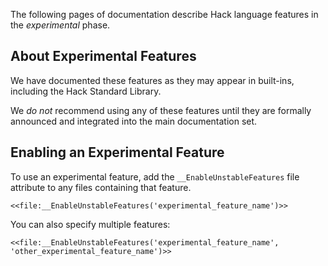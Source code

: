 The following pages of documentation describe Hack language features in the *experimental* phase.

## About Experimental Features
We have documented these features as they may appear in built-ins, including the Hack Standard Library.

We _do not_ recommend using any of these features until they are formally announced and integrated into the main documentation set.

## Enabling an Experimental Feature
To use an experimental feature, add the `__EnableUnstableFeatures` file attribute to any files containing that feature.

```
<<file:__EnableUnstableFeatures('experimental_feature_name')>>
```

You can also specify multiple features:

```
<<file:__EnableUnstableFeatures('experimental_feature_name', 'other_experimental_feature_name')>>
```
